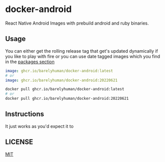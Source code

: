 # docker-android 

React Native Android Images with prebuild android and ruby binaries.


## Usage 

You can either get the rolling release tag that get's updated dynamically if you like to play with fire or you can use date tagged images which you find in the 
[packages section](https://github.com/barelyhuman/docker-android/pkgs/container/docker-android)

```yml
image: ghcr.io/barelyhuman/docker-android:latest
# or
image: ghcr.io/barelyhuman/docker-android:20220621
```

```sh
docker pull ghcr.io/barelyhuman/docker-android:latest
# or 
docker pull ghcr.io/barelyhuman/docker-android:20220621
```

## Instructions
It just works as you'd expect it to 

## LICENSE 
[MIT](/LICENSE)